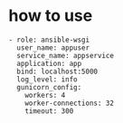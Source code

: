 # how to use

    - role: ansible-wsgi
      user_name: appuser
      service_name: appservice
      application: app
      bind: localhost:5000
      log_level: info
      gunicorn_config:
        workers: 4
        worker-connections: 32
        timeout: 300
